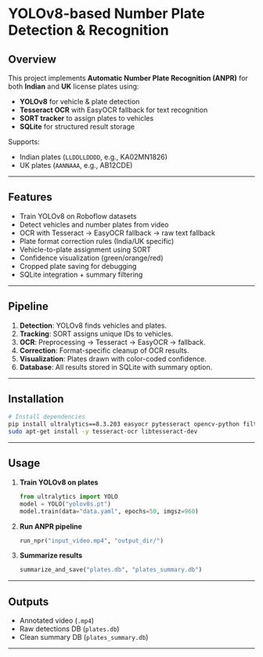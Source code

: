 # YOLOv8-based Number Plate Detection & Recognition

## Overview
This project implements **Automatic Number Plate Recognition (ANPR)** for both **Indian** and **UK** license plates using:
- **YOLOv8** for vehicle & plate detection
- **Tesseract OCR** with EasyOCR fallback for text recognition
- **SORT tracker** to assign plates to vehicles
- **SQLite** for structured result storage

Supports:
- Indian plates (`LLDDLLDDDD`, e.g., KA02MN1826)
- UK plates (`AANNAAA`, e.g., AB12CDE)

---

## Features
- Train YOLOv8 on Roboflow datasets
- Detect vehicles and number plates from video
- OCR with Tesseract → EasyOCR fallback → raw text fallback
- Plate format correction rules (India/UK specific)
- Vehicle-to-plate assignment using SORT
- Confidence visualization (green/orange/red)
- Cropped plate saving for debugging
- SQLite integration + summary filtering

---

## Pipeline
1. **Detection**: YOLOv8 finds vehicles and plates.
2. **Tracking**: SORT assigns unique IDs to vehicles.
3. **OCR**: Preprocessing → Tesseract → EasyOCR → fallback.
4. **Correction**: Format-specific cleanup of OCR results.
5. **Visualization**: Plates drawn with color-coded confidence.
6. **Database**: All results stored in SQLite with summary option.

---

## Installation
```bash
# Install dependencies
pip install ultralytics==8.3.203 easyocr pytesseract opencv-python filterpy roboflow
sudo apt-get install -y tesseract-ocr libtesseract-dev
```

---

## Usage
1. **Train YOLOv8 on plates**
   ```python
   from ultralytics import YOLO
   model = YOLO("yolov8s.pt")
   model.train(data="data.yaml", epochs=50, imgsz=960)
   ```

2. **Run ANPR pipeline**
   ```python
   run_npr("input_video.mp4", "output_dir/")
   ```

3. **Summarize results**
   ```python
   summarize_and_save("plates.db", "plates_summary.db")
   ```

---

## Outputs
- Annotated video (`.mp4`)
- Raw detections DB (`plates.db`)
- Clean summary DB (`plates_summary.db`)

---

